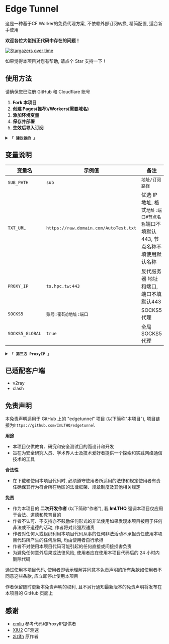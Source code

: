 # Edge Tunnel

这是一种基于CF Worker的免费代理方案, 不依赖外部订阅转换, 精简配置, 适合新手使用

**欢迎各位大佬指正代码中存在的问题！**

[![Stargazers over time](https://starchart.cc/ImLTHQ/edgetunnel.svg?variant=adaptive)](https://starchart.cc/ImLTHQ/edgetunnel)

如果觉得本项目对您有帮助, 请点个 Star 支持一下！

## 使用方法

请确保您已注册 GitHub 和 Cloudflare 账号

1. **Fork 本项目**
2. **创建 Pages(推荐)/Workers(需要域名)**
3. **添加环境变量**
4. **保存并部署**
5. **生效后导入订阅**

<details>
<summary><code><strong>「 建议做的 」</strong></code></summary>

**设置 GitHub Action 同步上游仓库**

1. 来到您 Fork 的仓库
2. 在 `Actions` 选项卡中, 点击 `Enable workflow`, 选择 `上游同步`
3. 启用此 Workflow 可以使您的仓库与作者的更新保持同步

</details>

## 变量说明

| 变量名 | 示例值 | 备注 |
|-|-|-|
| `SUB_PATH` | `sub` | `地址/订阅路径` |
| `TXT_URL` | `https://raw.domain.com/AutoTest.txt` | 优选 IP 地址, 格式`地址:端口#节点名称`端口不填默认 443, 节点名称不填使用默认名称 |
| `PROXY_IP` | `ts.hpc.tw:443` | 反代服务器 地址和端口, 端口不填默认443 |
| `SOCKS5` | `账号:密码@地址:端口` | SOCKS5 代理 |
| `SOCKS5_GLOBAL` | `true` | 全局 SOCKS5 代理 |

<details>
<summary><code><strong>「 第三方 ProxyIP 」</strong></code></summary>

有能力请自建

- `ts.hpc.tw`
- `ProxyIP.US.CMLiussss.net`
- `ProxyIP.SG.CMLiussss.net`
- `ProxyIP.JP.CMLiussss.net`
- `ProxyIP.HK.CMLiussss.net`
- `ProxyIP.KR.CMLiussss.net`
- `ProxyIP.DE.tp2024.CMLiussss.net`
- `ProxyIP.Aliyun.CMLiussss.net`
- `ProxyIP.Oracle.CMLiussss.net`
- `ProxyIP.DigitalOcean.CMLiussss.net`
- `ProxyIP.Vultr.CMLiussss.net`
- `ProxyIP.Multacom.CMLiussss.net`

</details>

## 已适配客户端

- v2ray
- clash

## 免责声明

本免责声明适用于 GitHub 上的 "edgetunnel" 项目 (以下简称"本项目"), 项目链接为`https://github.com/ImLTHQ/edgetunnel`

**用途**

- 本项目仅供教育、研究和安全测试目的而设计和开发
- 旨在为安全研究人员、学术界人士及技术爱好者提供一个探索和实践网络通信技术的工具

**合法性**

- 在下载和使用本项目代码时, 必须遵守使用者所适用的法律和规定使用者有责任确保其行为符合所在地区的法律框架、规章制度及其他相关规定

**免责**

- 作为本项目的 **二次开发作者** (以下简称“作者”), 我 **ImLTHQ** 强调本项目仅应用于合法、道德和教育目的
- 作者不认可、不支持亦不鼓励任何形式的非法使用如果发现本项目被用于任何非法或不道德的活动, 作者将对此强烈谴责
- 作者对任何人或组织利用本项目代码从事的任何非法活动不承担责任使用本项目代码所产生的任何后果, 均由使用者自行承担
- 作者不对使用本项目代码可能引起的任何直接或间接损害负责
- 为避免任何意外后果或法律风险, 使用者应在使用本项目代码后的 24 小时内删除代码

通过使用本项目代码, 使用者即表示理解并同意本免责声明的所有条款如使用者不同意这些条款, 应立即停止使用本项目

作者保留随时更新本免责声明的权利, 且不另行通知最新版本的免责声明将发布在本项目的 GitHub 页面上

## 感谢

- [cmliu](https://github.com/cmliu) 参考代码和ProxyIP提供者
- [XIU2](https://github.com/XIU2) CF测速
- [zizifn](https://github.com/zizifn) 原作者
